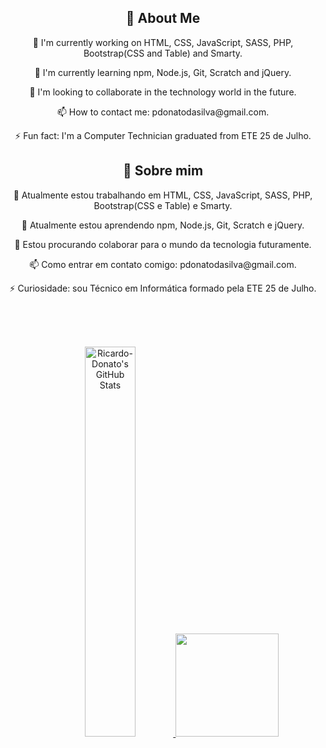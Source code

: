 <div style="text-align: center;">
    <h2>👋 About Me</h2>
    <p>🔭 I'm currently working on HTML, CSS, JavaScript, SASS, PHP, Bootstrap(CSS and Table) and Smarty.</p>
    <p>🌱 I'm currently learning npm, Node.js, Git, Scratch and jQuery.</p>
    <p>👯 I'm looking to collaborate in the technology world in the future.</p>
    <p>📫 How to contact me: pdonatodasilva@gmail.com.</p>
    <p>⚡ Fun fact: I'm a Computer Technician graduated from ETE 25 de Julho.</p>
</div>
  
  <div style="text-align: center;">
    <h2>👋 Sobre mim</h2>
    <p>🔭 Atualmente estou trabalhando em HTML, CSS, JavaScript, SASS, PHP, Bootstrap(CSS e Table) e Smarty.</p>
    <p>🌱 Atualmente estou aprendendo npm, Node.js, Git, Scratch e jQuery.</p>
    <p>👯 Estou procurando colaborar para o mundo da tecnologia futuramente.</p>
    <p>📫 Como entrar em contato comigo: pdonatodasilva@gmail.com.</p>
    <p>⚡ Curiosidade: sou Técnico em Informática formado pela ETE 25 de Julho.</p>
  </div>
</div>

<br><br><br>

<div align="center">
  <a href="https://github.com/Ricardo-Donato">
   <img width="40%" src="https://github-readme-stats.vercel.app/api?username=Ricardo-Donato&theme=transparent&count_private=true&show_icons=true&rank_icon=github&locale=en" alt="Ricardo-Donato's GitHub Stats" />
    <img height="165em" src="https://github-readme-stats.vercel.app/api/top-langs/?username=Ricardo-Donato&layout=compact&theme=transparent"/>
  </a>
</div>

